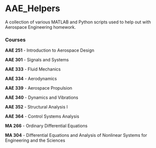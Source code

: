 # AAE_Helpers
A collection of various MATLAB and Python scripts used to help out with Aerospace Engineering homework.

### Courses
**AAE 251** - Introduction to Aerospace Design

**AAE 301** - Signals and Systems

**AAE 333** - Fluid Mechanics

**AAE 334** - Aerodynamics

**AAE 339** - Aerospace Propulsion

**AAE 340** - Dynamics and Vibrations

**AAE 352** - Structural Analysis I

**AAE 364** - Control Systems Analysis

**MA 266** - Ordinary Differential Equations

**MA 304** - Differential Equations and Analysis of Nonlinear Systems for Engineering and the Sciences
